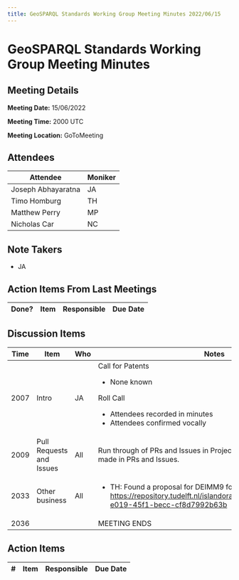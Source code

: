 ```yaml
---
title: GeoSPARQL Standards Working Group Meeting Minutes 2022/06/15
---
```

# GeoSPARQL Standards Working Group Meeting Minutes
## Meeting Details
**Meeting Date:** 15/06/2022

**Meeting Time:** 2000 UTC

**Meeting Location:** GoToMeeting  

## Attendees

| Attendee | Moniker |
| ---- | ---- |
| Joseph Abhayaratna | JA |
| Timo Homburg | TH |
| Matthew Perry | MP |
| Nicholas Car | NC |

## Note Takers
- JA

## Action Items From Last Meetings

| Done? | Item | Responsible | Due Date |
| ---- | ---- | ---- | --- |


## Discussion Items

| Time | Item | Who | Notes |
| ---- | ---- | ---- | ---- |
| 2007 | Intro | JA | Call for Patents<ul><li>None known</li></ul>Roll Call<ul><li>Attendees recorded in minutes</li><li>Attendees confirmed vocally</li></ul> |
| 2009 | Pull Requests and Issues | All | Run through of PRs and Issues in Project. All comments and updates made in PRs and Issues. |
| 2033 | Other business | All | <ul><li>TH: Found a proposal for DEIMM9 for 3D. https://repository.tudelft.nl/islandora/object/uuid%3A09075b7e-e019-45f1-becc-cf8d7992b63b</li></ul> |
| 2036 | | | MEETING ENDS |

## Action Items

| \# | Item | Responsible | Due Date |
| ---- | ---- | ---- | ---- |
